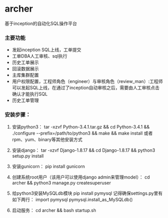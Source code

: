 # archer
基于inception的自动化SQL操作平台

### 主要功能
* 发起inception SQL上线，工单提交
* 工单DBA人工审核、sql执行
* 历史工单展示
* 回滚数据展示
* 主库集群配置
* 用户权限配置，工程师角色（engineer）与审核角色（review_man）:工程师可以发起SQL上线，在通过了inception自动审核之后，需要由人工审核点击确认才能执行SQL
* 历史工单管理

### 安装步骤：
1. 安装python3：
tar -xzvf Python-3.4.1.tar.gz && cd Python-3.4.1 && ./configure --prefix=/path/to/python3 && make && make install
或者rpm、yum、binary等其他安装方式
2. 安装django：
tar -xzvf Django-1.8.17 && cd Django-1.8.17 && python3 setup.py install
3. 安装gunicorn：
pip install gunicorn
4. 创建系统root用户（该用户可以使用django admin来管理model）：
cd archer && python3 manage.py createsuperuser
5. 给python3安装MySQLdb模块
pip install pymysql
记得确保settings.py里有如下两行：
import pymysql
pymysql.install_as_MySQLdb()

10. 启动服务：
cd archer && bash startup.sh
